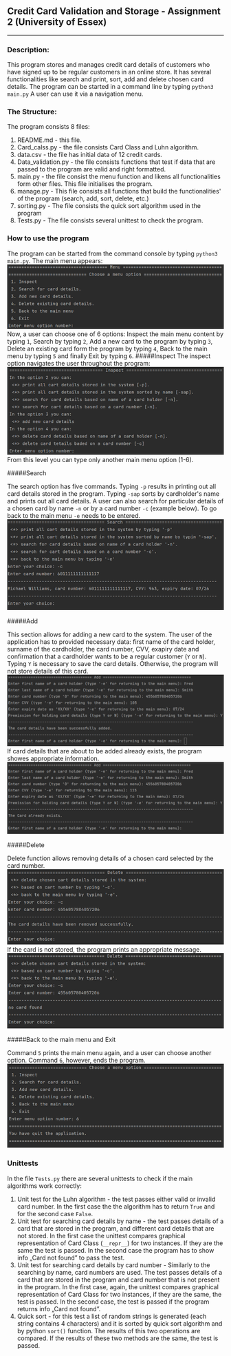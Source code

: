 ## Credit Card Validation and Storage - Assignment 2 (University of Essex)
************************************************************************

### Description:
This program stores and manages credit card details of customers who have
signed up to be regular customers in an online store. It has several 
functionalities like search and print, sort, add and delete chosen card
details. The program can be started in a command line by typing `python3 main.py` 
A user can use it via a navigation menu. 

### The Structure:
The program consists 8 files:
1) README.md - this file.
2) Card_calss.py - the file consists Card Class and Luhn algorithm.
3) data.csv - the file has initial data of 12 credit cards.
4) Data_validation.py - the file consists functions that test if data that
   are passed to the program are valid and right formatted.
5) main.py - the file consist the menu function and likens all functionalities
   form other files. This file initialises the program.
6) manage.py - This file consists all functions that build the functionalities'
   of the program (search, add, sort, delete, etc.)
7) sorting.py - The file consists the quick sort algorithm used in the program
8) Tests.py - The file consists several unittest to check the program.

### How to use the program

The program can be started from the command console by typing `python3 main.py`. 
The main menu appears:
![img.png](img/img.png)
Now, a user can choose one of 6 options: Inspect the main menu content by typing 
`1`, Search by typing `2`, Add a new card to the program by typing `3`, Delete 
an existing card form the program by typing `4`, Back to the main menu by typing
`5` and finally Exit by typing `6`. 
#####Inspect
The inspect option navigates the user throughout the program:
![img.png](img/img2.png)
From this level you can type only another main menu option (1-6).

#####Search

The search option has five commands. Typing `-p` results in printing out
all card details stored in the program. Typing `-sap` sorts by cardholder's 
name and prints out all card details. A user can also search for particular
details of a chosen card by name `-n` or by a card number `-c` (example below).
To go back to the main menu `-e` needs to be entered. 
![img.png](img/img3.png)

#####Add

This section allows for adding a new card to the system. The user of the application
has to provided necessary data: first name of the card holder, surname of the 
cardholder, the card number, CVV, exapiry date and confirmation that a cardholder
wants to be a regular customer (`Y` or `N`). Typing `Y` is necessary to save the card
details. Otherwise, the program will not store details of this card.
![img.png](img/img4.png)
If card details that are about to be added already exists, the program showes
appropriate information.
![img.png](img/img5.png)

#####Delete

Delete function allows removing details of a chosen card selected by the 
card number. 
![img.png](img/img6.png)
If the card is not stored, the program prints an appropriate message.
![img.png](img/img7.png)

#####Back to the main menu and Exit

Command `5` prints the main menu again, and a user can choose another option.
Command `6`, however, ends the program.
![img.png](img/img8.png)

### Unittests

In the file `Tests.py` there are several unittests to check if the main 
algorithms work correctly:
1) Unit test for the Luhn algorithm - the test passes either valid or invalid 
   card number. In the first case the the algorithm has to return `True` and for 
   the second case `False`.
2) Unit test for searching card details by name - the test passes details of a 
   card that are stored in the program, and different card details that are not 
   stored. In the first case the unittest compares graphical representation of 
   Card Class (`__repr__`) for two instances. If they are the same the 
   test is passed. In the second case the program has to show info „Card not 
   found” to pass the test.
3) Unit test for searching card details by card number - Similarly to the 
   searching by name, card numbers are used. The test passes details of a card 
   that are stored in the program and card number that is not present in the 
   program. In the first case, again,  the unittest compares graphical 
   representation of Card Class for two instances, if they are the same, 
   the test is passed. In the second case, the test is passed if the program 
   returns info „Card not found”.
4) Quick sort - for this test a list of random strings is generated (each string
   contains 4 characters) and it is sorted by quick sort algorithm and by python
   `sort()` function. The results of this two operations are compared. If the 
   results of these two methods are the same, the test is passed.  




